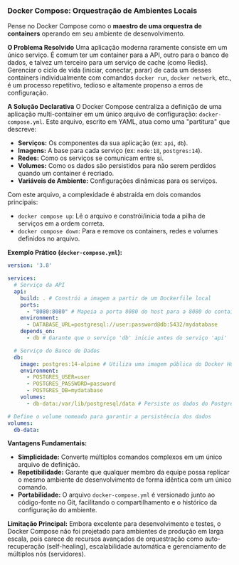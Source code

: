 ### **Docker Compose: Orquestração de Ambientes Locais**

Pense no Docker Compose como o **maestro de uma orquestra de containers** operando em seu ambiente de desenvolvimento.

**O Problema Resolvido**
Uma aplicação moderna raramente consiste em um único serviço. É comum ter um container para a API, outro para o banco de dados, e talvez um terceiro para um serviço de cache (como Redis). Gerenciar o ciclo de vida (iniciar, conectar, parar) de cada um desses containers individualmente com comandos `docker run`, `docker network`, etc., é um processo repetitivo, tedioso e altamente propenso a erros de configuração.

**A Solução Declarativa**
O Docker Compose centraliza a definição de uma aplicação multi-container em um único arquivo de configuração: `docker-compose.yml`. Este arquivo, escrito em YAML, atua como uma "partitura" que descreve:

*   **Serviços:** Os componentes da sua aplicação (ex: `api`, `db`).
*   **Imagens:** A base para cada serviço (ex: `node:18`, `postgres:14`).
*   **Redes:** Como os serviços se comunicam entre si.
*   **Volumes:** Como os dados são persistidos para não serem perdidos quando um container é recriado.
*   **Variáveis de Ambiente:** Configurações dinâmicas para os serviços.

Com este arquivo, a complexidade é abstraída em dois comandos principais:
*   `docker compose up`: Lê o arquivo e constrói/inicia toda a pilha de serviços em a ordem correta.
*   `docker compose down`: Para e remove os containers, redes e volumes definidos no arquivo.

**Exemplo Prático (`docker-compose.yml`):**
```yaml
version: '3.8'

services:
  # Serviço da API
  api:
    build: . # Constrói a imagem a partir de um Dockerfile local
    ports:
      - "8080:8080" # Mapeia a porta 8080 do host para a 8080 do container
    environment:
      - DATABASE_URL=postgresql://user:password@db:5432/mydatabase
    depends_on:
      - db # Garante que o serviço 'db' inicie antes do serviço 'api'

  # Serviço do Banco de Dados
  db:
    image: postgres:14-alpine # Utiliza uma imagem pública do Docker Hub
    environment:
      - POSTGRES_USER=user
      - POSTGRES_PASSWORD=password
      - POSTGRES_DB=mydatabase
    volumes:
      - db-data:/var/lib/postgresql/data # Persiste os dados do PostgreSQL

# Define o volume nomeado para garantir a persistência dos dados
volumes:
  db-data:
```

**Vantagens Fundamentais:**
*   **Simplicidade:** Converte múltiplos comandos complexos em um único arquivo de definição.
*   **Repetibilidade:** Garante que qualquer membro da equipe possa replicar o mesmo ambiente de desenvolvimento de forma idêntica com um único comando.
*   **Portabilidade:** O arquivo `docker-compose.yml` é versionado junto ao código-fonte no Git, facilitando o compartilhamento e o histórico da configuração do ambiente.

**Limitação Principal:**
Embora excelente para desenvolvimento e testes, o Docker Compose não foi projetado para ambientes de produção em larga escala, pois carece de recursos avançados de orquestração como auto-recuperação (self-healing), escalabilidade automática e gerenciamento de múltiplos nós (servidores).